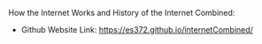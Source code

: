 How the Internet Works and History of the Internet Combined:
- Github Website Link: https://es372.github.io/internetCombined/